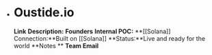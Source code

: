 - # Oustide.io
  **Link** 
  **Description:** 
  **Founders**
  **Internal POC:**
  **[[Solana]] Connection:**Built on [[Solana]]
  **Status:**Live and ready for the world
  **Notes **
  **Team Email**
